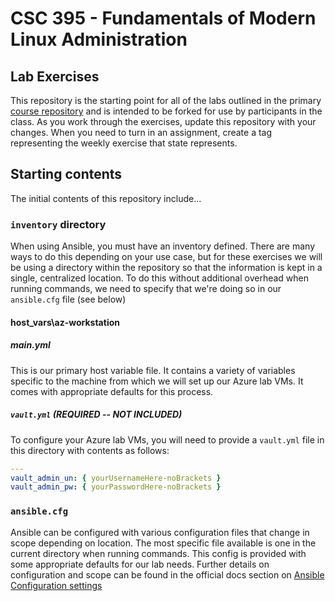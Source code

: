 # CSC 395 - Fundamentals of Modern Linux Administration

## Lab Exercises

This repository is the starting point for all of the labs outlined in the primary
[course repository](https://github.com/draevin/csc395-linux) and is intended to be
forked for use by participants in the class. As you work through the exercises, update
this repository with your changes. When you need to turn in an assignment, create
a tag representing the weekly exercise that state represents.

## Starting contents

The initial contents of this repository include...

### `inventory` directory

When using Ansible, you must have an inventory defined. There are many ways to do
this depending on your use case, but for these exercises we will be using a directory
within the repository so that the information is kept in a single, centralized location.
To do this without additional overhead when running commands, we need to specify
that we're doing so in our `ansible.cfg` file (see below)

#### host_vars\az-workstation

##### main.yml

This is our primary host variable file. It contains a variety of variables specific
to the machine from which we will set up our Azure lab VMs. It comes with appropriate
defaults for this process.

##### `vault.yml` (REQUIRED -- NOT INCLUDED)

To configure your Azure lab VMs, you will need to provide a `vault.yml` file in this
directory with contents as follows:

```yaml
---
vault_admin_un: { yourUsernameHere-noBrackets }
vault_admin_pw: { yourPasswordHere-noBrackets }
```

### `ansible.cfg`

Ansible can be configured with various configuration files that change in scope
depending on location. The most specific file available is one in the current directory
when running commands. This config is provided with some appropriate defaults for
our lab needs. Further details on configuration and scope can be found in the official
docs section on [Ansible Configuration settings](https://docs.ansible.com/ansible/latest/reference_appendices/config.html)
